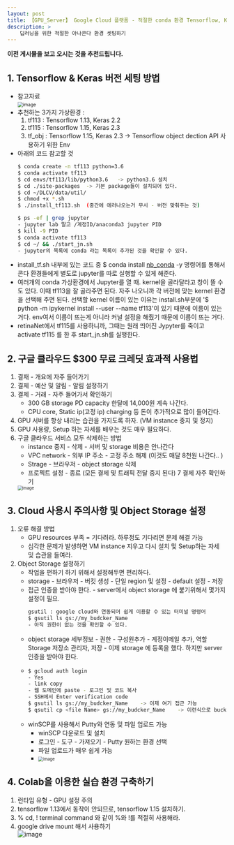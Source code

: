 ```yaml
---
layout: post
title: 【GPU_Server】 Google Cloud 플랫폼 - 적절한 conda 환경 Tensorflow, Keras 버전 맞추기
description: > 
    딥러닝을 위한 적절한 아나콘다 환경 셋팅하기
---
```

**이전 게시물을 보고 오시는 것을 추천드립니다.**

## 1. Tensorflow & Keras 버전 세팅 방법
- 참고자료  
    <img src="https://user-images.githubusercontent.com/46951365/91464200-41e6c480-e8c7-11ea-81e4-bca640d8c138.png" alt="image" style="zoom:75%;" />
- 추천하는 3가지 가상환경 :   
    1. tf113 : Tensorflow 1.13, Keras 2.2  
    2. tf115 : Tensorflow 1.15, Keras 2.3  
    2. tf_obj : Tensorflow 1.15, Keras 2.3  -> Tensorflow object dection API 사용하기 위한 Env
- 아래의 코드 참고할 것   
    ```sh
    $ conda create -n tf113 python=3.6
    $ conda activate tf113
    $ cd envs/tf113/lib/python3.6   -> python3.6 설치
    $ cd ./site-packages  -> 기본 package들이 설치되어 있다. 
    $ cd ~/DLCV/data/util/
    $ chmod +x *.sh
    $ ./install_tf113.sh  (중간에 에러나오는거 무시 - 버전 맞춰주는 것)

    $ ps -ef | grep jupyter 
    - jupyter lab 말고 /계정ID/anaconda3 jupyter PID 
    $ kill -9 PID
    $ conda activate tf113
    $ cd ~/ && ./start_jn.sh         
    - jupyter의 목록에 conda 라는 목록이 추가된 것을 확인할 수 있다. 
    ```
- install_tf.sh 내부에 있는 코드 중 $ conda install [nb_conda](https://github.com/Anaconda-Platform/nb_conda) -y 명령어를 통해서 콘다 환경들에게 별도로 jupyter를 따로 실행할 수 있게 해준다.   
- 여러개의 conda 가상환경에서 Jupyter를 열 때. kernel을 골라달라고 창이 뜰 수도 있다. 이때 tf113을 잘 골라주면 된다. 자주 나오니까 각 버전에 맞는 kernel 환경을 선택해 주면 된다. 선택할 kernel 이름이 있는 이유는 install.sh부분에 '$ python -m ipykernel install --user --name tf113'이 있기 때문에 이름이 있는거다. env여서 이름이 뜨는게 아니라 커널 설정을 해줬기 때문에 이름이 뜨는 거다. 
- retinaNet에서 tf115를 사용하니까, 그때는 원래 띄어진 Jypyter를 죽이고 activate tf115 를 한 후 start_jn.sh를 실행한다. 



## 2. 구글 클라우드 $300 무료 크레딧 효과적 사용법
1. 결재 - 개요에 자주 들어가기
2. 결제 - 예산 및 알림 - 알림 설정하기
3. 결제 - 거래 - 자주 들어가서 확인하기
    - 300 GB storage PD capacity 한달에 14,000원 계속 나간다. 
    - CPU core, Static ip(고정 ip) charging 등 돈이 추가적으로 많이 들어간다.
4. GPU 서버를 항상 내리는 습관을 가지도록 하자. (VM instance 중지 및 정지)
5. GPU 사용량, Setup 하는 자세를 배우는 것도 매우 필요하다. 
6. 구글 클라우드 서비스 모두 삭제하는 방법
    - instance 중지 - 삭제 - 서버 및 storage 비용은 안나간다 
    - VPC network - 외부 IP 주소 - 고정 주소 해제 (이것도 매달 8천원 나간다.. )
    - Strage - 브라우저 - object storage 삭제
    - 프로젝트 설정 - 종료 (모든 결제 및 트래픽 전달 중지 된다)
7   결제 자주 확인하기  
    <img src="https://user-images.githubusercontent.com/46951365/91517045-ec8ecf80-e927-11ea-951e-2e04235235de.png" alt="image" style="zoom:67%;" />


## 3. Cloud 사용시 주의사항 및 Object Storage 설정
1. 오류 해결 방법 
    - GPU resources 부족 = 기다려라. 하루정도 기다리면 문제 해결 가능
    - 심각한 문제가 발생하면 VM instance 지우고 다시 설치 및 Setup하는 자세 및 습관을 들여라.
2. Object Storage 설정하기
    - 작업을 편하기 하기 위해서 설정해두면 편리하다. 
    - storage - 브라우저 - 버킷 생성 - 단일 region 및 설정 - default 설정 - 저장
    - 접근 인증을 받아야 한다. - server에서 object storage 에 붙기위해서 몇가지 설정이 필요.  
        ```sh
        gsutil : google cloud와 연동되어 쉽게 이용할 수 있는 터미널 명령어
        $ gsutil ls gs://my_budcker_Name
        - 아직 권한이 없는 것을 확인할 수 있다. 
        ```
    - object storage 세부정보 - 권한 - 구성원추가 - 계정이메일 추가, 역할 Storage 저장소 관리자, 저장 - 이제 storage 에 등록을 했다. 하지만 server 인증을 받아야 한다.  
    -   ```sh
        $ gcloud auth login
        - Yes
        - link copy
        - 웹 도메인에 paste - 로그인 및 코드 복사
        - SSH에서 Enter verification code
        $ gsutil ls gs://my_budcker_Name    -> 이제 여기 접근 가능
        $ qsutil cp <file Name> gs://my_budcker_Name    -> 이런식으로 bucket(object storage)에 접근 가능
        ```
    - winSCP를 사용해서 Putty와 연동 및 파일 업로드 가능
        - winSCP 다운로드 및 설치
        - 로그인 - 도구 - 가져오기 - Putty 원하는 환경 선택 
        - 파일 업로드가 매우 쉽게 가능
        - <img src="https://user-images.githubusercontent.com/46951365/91518024-32e52e00-e92a-11ea-9b29-47ecd02d2a95.png" alt="image" style="zoom:67%;" />


## 4. Colab을 이용한 실습 환경 구축하기
1. 런타임 유형 - GPU 설정 주의
2. tensorflow 1.13에서 동작이 안되므로, tensorflow 1.15 설치하기.
3. % cd, ! terminal command 와 같이 %와 !를 적절히 사용해라. 
4. google drive mount 해서 사용하기    
    ![image](https://user-images.githubusercontent.com/46951365/91525462-86607780-e93c-11ea-8d3a-3fab71096ed0.png)



